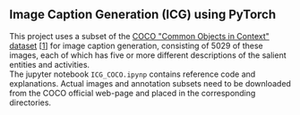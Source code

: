 ## Image Caption Generation (ICG) using PyTorch

This project uses a subset of the [COCO "Common Objects in Context" dataset](https://cocodataset.org/) [<a href="#ref1">1</a>] for image caption generation, consisting of 5029 of these images, each of which has five or more different descriptions of the salient entities and activities.  
The jupyter notebook `ICG_COCO.ipynp` contains reference code and explanations.  Actual images and annotation subsets need to be downloaded from the COCO official web-page and placed in the corresponding directories.  
